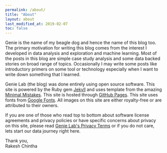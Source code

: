 ```yaml
---
permalink: /about/
title: "About"
layout: about
last_modified_at: 2019-02-07
toc: false
---
```


Genie is the name of my beagle dog and hence the name of this blog too. The primary motivation for writing this blog comes from the interest I developed
in data analysis and exploration and machine learning. Most of the posts in this blog are simple case study analysis and some 
data backed stories on broad range of topics. Occasionally I may write some posts like introductory primers
on some tool or technology especially when I want to write down something that I learned.  

Genie Lab (the blog) was done entirely using open source software. This site is powered by the Ruby gem [Jekyll](https://github.com/jekyll/jekyll) and uses template from the amazing [Minimal Mistakes](https://mademistakes.com/work/minimal-mistakes-jekyll-theme/).  This site is hosted through [GitHub Pages](https://pages.github.com/). This site uses fonts from [Google Fonts](https://fonts.google.com/). 
All images on this site are either royalty-free or are attributed to their owners.

If you are one of those who read top to bottom about software license agreements and privacy policies 
or have specific concerns about privacy on this site, please read [Genie Lab's Privacy Terms](/privacy/) or if you do not care, lets start our data journey right here.

Thank you, <br/>
Rakesh Chintha